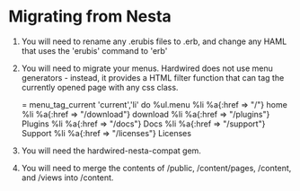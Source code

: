 # Migrating from Nesta


1. You will need to rename any .erubis files to .erb, and change any HAML that uses the 'erubis' command to 'erb'
2. You will need to migrate your menus. Hardwired does not use menu generators - instead, it provides a HTML filter function that can tag the currently opened page with any css class.

	= menu_tag_current 'current','li' do
		%ul.menu
			%li
				%a{:href => "/"} home
			%li
				%a{:href => "/download"} download
			%li
				%a{:href => "/plugins"} Plugins
			%li
				%a{:href => "/docs"} Docs
			%li
				%a{:href => "/support"} Support
			%li
				%a{:href => "/licenses"} Licenses

3. You will need the hardwired-nesta-compat gem. 
3. You will need to merge the contents of /public, /content/pages, /content, and /views into /content. 


